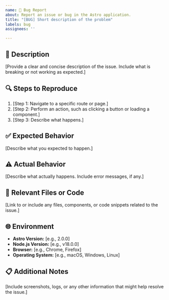 ```yaml
---
name: 🐛 Bug Report
about: Report an issue or bug in the Astro application.
title: "[BUG] Short description of the problem"
labels: bug
assignees: ''

---
```


## 🐞 Description
[Provide a clear and concise description of the issue. Include what is breaking or not working as expected.]

## 🔍 Steps to Reproduce
1. [Step 1: Navigate to a specific route or page.]
2. [Step 2: Perform an action, such as clicking a button or loading a component.]
3. [Step 3: Describe what happens.]

## ✅ Expected Behavior
[Describe what you expected to happen.]

## ⚠️ Actual Behavior
[Describe what actually happens. Include error messages, if any.]

## 📂 Relevant Files or Code
[Link to or include any files, components, or code snippets related to the issue.]

## 🌐 Environment
- **Astro Version:** [e.g., 2.0.0]
- **Node.js Version:** [e.g., v18.0.0]
- **Browser:** [e.g., Chrome, Firefox]
- **Operating System:** [e.g., macOS, Windows, Linux]

## 📋 Additional Notes
[Include screenshots, logs, or any other information that might help resolve the issue.]
